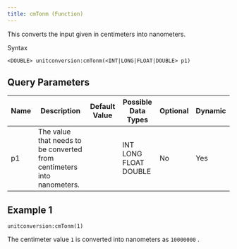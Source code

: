 ```yaml
---
title: cmTonm (Function)
---
```


This converts the input given in centimeters into nanometers.

Syntax

    <DOUBLE> unitconversion:cmTonm(<INT|LONG|FLOAT|DOUBLE> p1)

## Query Parameters

| Name | Description                                                            | Default Value | Possible Data Types   | Optional | Dynamic |
|------|------------------------------------------------------------------------|---------------|-----------------------|----------|---------|
| p1   | The value that needs to be converted from centimeters into nanometers. |               | INT LONG FLOAT DOUBLE | No       | Yes     |

## Example 1

    unitconversion:cmTonm(1)

The centimeter value `1` is converted into nanometers as `10000000`
.
